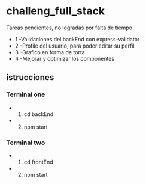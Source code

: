 # challeng_full_stack
Tareas pendientes, no logradas por falta de tiempo

- 1 -Validaciones del backEnd con express-validator
- 2 -Profile del usuario, para poder editar su perfil
- 3 -Grafico en forma de torta 
- 4 -Mejorar y optimizar los componentes 

## istrucciones

### Terminal one

- 1. cd backEnd
- 2. npm start 

### Terminal two

- 1. cd frontEnd
- 2. npm start
